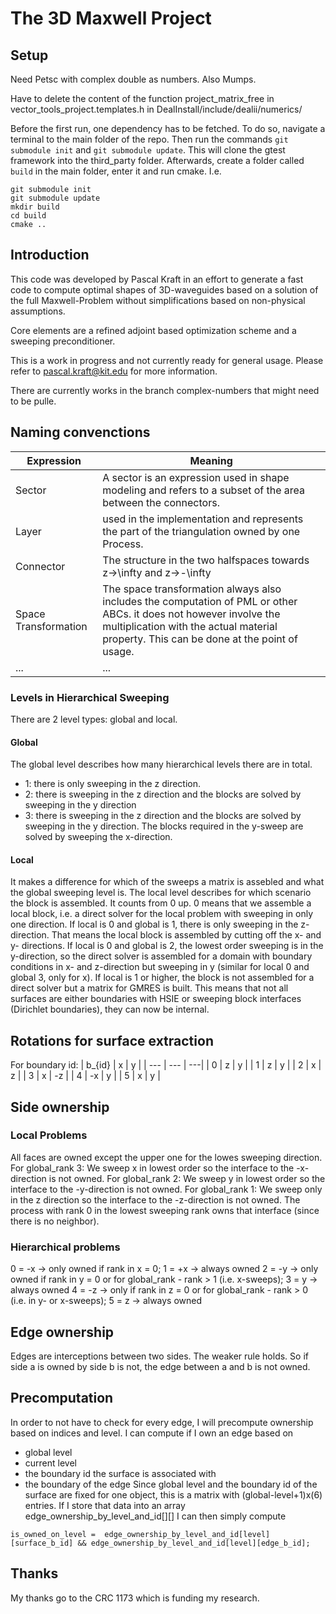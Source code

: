 # The 3D Maxwell Project

## Setup

Need Petsc with complex double as numbers. Also Mumps.

Have to delete the content of the function project_matrix_free in vector_tools_project.templates.h in DealInstall/include/dealii/numerics/

Before the first run, one dependency has to be fetched. To do so, navigate a terminal to the main folder of the repo. Then run the commands `git submodule init` and `git submodule update`. This will clone the gtest framework into the third_party folder. Afterwards, create a folder called `build` in the main folder, enter it and run cmake. I.e.
```
git submodule init
git submodule update
mkdir build
cd build
cmake ..
```

## Introduction

This code was developed by Pascal Kraft in an effort to generate a fast code to compute optimal shapes of 3D-waveguides based on a solution of the full Maxwell-Problem without simplifications based on non-physical assumptions. 

Core elements are a refined adjoint based optimization scheme and a sweeping preconditioner. 

This is a work in progress and not currently ready for general usage. Please refer to pascal.kraft@kit.edu for more information.

There are currently works in the branch complex-numbers that might need to be pulle.

## Naming convenctions

| Expression |Meaning     |
|------------|------------------------------------------------------------------------|
| Sector     | A sector is an expression used in shape modeling and refers to a subset of the area between the connectors. |
| Layer      | used in the implementation and represents the part of the triangulation owned by one Process.  |
| Connector  | The structure in the two halfspaces towards z->\infty and z->-\infty    |
| Space Transformation | The space transformation always also includes the computation of PML or other ABCs. it does not however involve the multiplication with the actual material property. This can be done at the point of usage. |
| ... | ... |

### Levels in Hierarchical Sweeping

There are 2 level types: global and local.

#### Global

The global level describes how many hierarchical levels there are in total.

- 1: there is only sweeping in the z direction.
- 2: there is sweeping in the z direction and the blocks are solved by sweeping in the y direction
- 3: there is sweeping in the z direction and the blocks are solved by sweeping in the y direction. The blocks required in the y-sweep are solved by sweeping the x-direction.

#### Local

It makes a difference for which of the sweeps a matrix is assebled and what the global sweeping level is. The local level describes for which scenario the block is assembled. It counts from 0 up. 0 means that we assemble a local block, i.e. a direct solver for the local problem with sweeping in only one direction. 
If local is 0 and global is 1, there is only sweeping in the z-direction. That means the local block is assembled by cutting off the x- and y- directions.
If local is 0 and global is 2, the lowest order sweeping is in the y-direction, so the direct solver is assembled for a domain with boundary conditions in x- and z-direction but sweeping in y (similar for local 0 and global 3, only for x).
If local is 1 or higher, the block is not assembled for a direct solver but a matrix for GMRES is built. This means that not all surfaces are either boundaries with HSIE or sweeping block interfaces (Dirichlet boundaries), they can now be internal.

## Rotations for surface extraction

For boundary id:
| b_{id} | x | y |
| --- | --- | ---|
| 0 | z | y |
| 1 | z | y |
| 2 | x | z |
| 3 | x | -z |
| 4 | -x | y |
| 5 | x | y |

## Side ownership

### Local Problems

All faces are owned except the upper one for the lowes sweeping direction.
For global_rank 3: We sweep x in lowest order so the interface to the -x-direction is not owned.
For global_rank 2: We sweep y in lowest order so the interface to the -y-direction is not owned.
For global_rank 1: We sweep only in the z direction so the interface to the -z-direction is not owned.
The process with rank 0 in the lowest sweeping rank owns that interface (since there is no neighbor).

### Hierarchical problems

0 = -x -> only owned if rank in x = 0;
1 = +x -> always owned
2 = -y -> only owned if rank in y = 0 or for global_rank - rank > 1 (i.e. x-sweeps);
3 =  y -> always owned
4 = -z -> only if rank in z = 0 or for global_rank - rank > 0 (i.e. in y- or x-sweeps);
5 =  z -> always owned

## Edge ownership

Edges are interceptions between two sides. The weaker rule holds. So if side a is owned by side b is not, the edge between a and b is not owned.

## Precomputation

In order to not have to check for every edge, I will precompute ownership based on indices and level. I can compute if I own an edge based on
- global level
- current level
- the boundary id the surface is associated with
- the boundary of the edge
Since global level and the boundary id of the surface are fixed for one object, this is a matrix with (global-level+1)x(6) entries. If I store that data into an array edge_ownership_by_level_and_id[][] I can then simply compute
``` 
is_owned_on_level =  edge_ownership_by_level_and_id[level][surface_b_id] && edge_ownership_by_level_and_id[level][edge_b_id];
```


## Thanks

My thanks go to the CRC 1173 which is funding my research.
